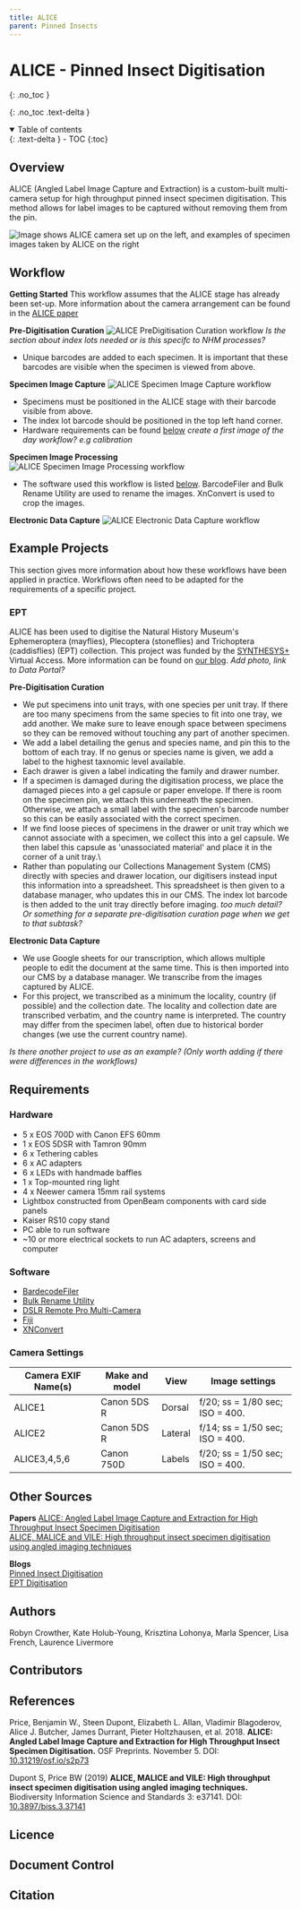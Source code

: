 ```yaml
---
title: ALICE
parent: Pinned Insects
---
```

# ALICE - Pinned Insect Digitisation
{: .no_toc }

  {: .no_toc .text-delta }
<details open markdown="block">
  <summary>
    Table of contents
  </summary>
  {: .text-delta }
- TOC
{:toc}
</details>
 
## Overview

ALICE (Angled Label Image Capture and Extraction) is a custom-built multi-camera setup for high throughput pinned insect specimen digitisation. This method allows for label images to be captured without removing them from the pin.

![Image shows ALICE camera set up on the left, and examples of specimen images taken by ALICE on the right](https://github.com/lmfrench/lmfrench.github.io/blob/main/images/ALICE.PNG?raw=true)

## Workflow
**Getting Started**
This workflow assumes that the ALICE stage has already been set-up. More information about the camera arrangement can be found in the [ALICE paper](https://doi.org/10.31219/osf.io/s2p73)

**Pre-Digitisation Curation**
![ALICE PreDigitisation Curation workflow](https://github.com/lmfrench/lmfrench.github.io/blob/main/images/ALICEPreDig.PNG?raw=true)
*Is the section about index lots needed or is this specifc to NHM processes?*
* Unique barcodes are added to each specimen. It is important that these barcodes are visible when the specimen is viewed from above.

**Specimen Image Capture**
![ALICE Specimen Image Capture workflow](https://github.com/lmfrench/lmfrench.github.io/blob/main/images/ALICEImageCap.PNG?raw=true)
* Specimens must be positioned in the ALICE stage with their barcode visible from above.
* The index lot barcode should be positioned in the top left hand corner.
* Hardware requirements can be found [below](https://lmfrench.github.io/ALICE.html#hardware)
*create a first image of the day workflow? e.g  calibration*

**Specimen Image Processing**
![ALICE Specimen Image Processing workflow](https://github.com/lmfrench/lmfrench.github.io/blob/main/images/ALICEImageProc.PNG?raw=true)
* The software used this workflow is listed [below](https://lmfrench.github.io/ALICE.html#software). BarcodeFiler and Bulk Rename Utility are used to rename the images. XnConvert is used to crop the images.

**Electronic Data Capture** 
![ALICE Electronic Data Capture workflow](https://github.com/lmfrench/lmfrench.github.io/blob/main/images/ALICEData.PNG?raw=true)

## Example Projects
This section gives more information about how these workflows have been applied in practice. Workflows often need to be adapted for the requirements of a specific project.

### EPT
ALICE has been used to digitise the Natural History Museum's Ephemeroptera (mayflies), Plecoptera (stoneflies) and Trichoptera (caddisflies) (EPT) collection. This project was funded by the [SYNTHESYS+](https://www.synthesys.info/) Virtual Access. More information can be found on [our blog](https://naturalhistorymuseum.blog/2021/02/17/digitisation-on-demand-riverflies-and-redlists-digital-collections/).
*Add photo, link to Data Portal?*

**Pre-Digitisation Curation**
* We put specimens into unit trays, with one species per unit tray. If there are too many specimens from the same species to fit into one tray, we add another. We make sure to leave enough space between specimens so they can be removed without touching any part of another specimen.
* We add a label detailing the genus and species name, and pin this to the bottom of each tray. If no genus or species name is given, we add a label to the highest taxnomic level available.
* Each drawer is given a label indicating the family and drawer number.
* If a specimen is damaged during the digitisation process, we place the damaged pieces into a gel capsule or paper envelope. If there is room on the specimen pin, we attach this underneath the specimen. Otherwise, we attach a small label with the specimen's barcode number so this can be easily associated with the correct specimen.
* If we find loose pieces of specimens in the drawer or unit tray which we cannot associate with a specimen, we collect this into a gel capsule. We then label this capsule as 'unassociated material' and place it in the corner of a unit tray.\
* Rather than populating our Collections Management System (CMS) directly with species and drawer location, our digitisers instead input this information into a spreadsheet. This spreadsheet is then given to a database manager, who updates this in our CMS. The index lot barcode is then added to the unit tray directly before imaging.
*too much detail? Or something for a separate pre-digitisation curation page when we get to that subtask?*

**Electronic Data Capture**
* We use Google sheets for our transcription, which allows multiple people to edit the document at the same time. This is then imported into our CMS by a database manager. We transcribe from the images captured by ALICE.
* For this project, we transcribed as a minimum the locality, country (if possible) and the collection date. The locality and collection date are transcribed verbatim, and the country name is interpreted. The country may differ from the specimen label, often due to historical border changes (we use the current country name).

*Is there another project to use as an example? (Only worth adding if there were differences in the workflows)*

## Requirements
### Hardware
* 5 x EOS 700D with Canon EFS 60mm
* 1 x EOS 5DSR with Tamron 90mm
* 6 x Tethering cables
* 6 x AC adapters
* 6 x LEDs with handmade baffles
* 1 x Top-mounted ring light
* 4 x Neewer camera 15mm rail systems
* Lightbox constructed from OpenBeam components with card side panels
* Kaiser RS10 copy stand
* PC able to run software
* ~10 or more electrical sockets to run AC adapters, screens and computer

### Software
* [BardecodeFiler](http://www.bardecode.com/en1/app/bardecodefiler/) <a name="Softwarelink"></a> 
* [Bulk Rename Utility](https://www.bulkrenameutility.co.uk/Main_Intro.php)
* [DSLR Remote Pro Multi-Camera](https://www.breezesys.com/MultiCamera/index.htm)
* [Fiji](https://imagej.net/Fiji/Downloads)
* [XNConvert](https://www.xnview.com/en/xnconvert/)

### Camera Settings

| Camera EXIF Name(s) | Make and model | View    | Image settings                  |
|---------------------|----------------|---------|---------------------------------|
| ALICE1              | Canon 5DS R    | Dorsal  | f/20; ss = 1/80 sec; ISO = 400. |
| ALICE2              | Canon 5DS R    | Lateral | f/14; ss = 1/50 sec; ISO = 400. |
| ALICE3,4,5,6        | Canon 750D     | Labels  | f/20; ss = 1/50 sec; ISO = 400. |

## Other Sources
**Papers**
[ALICE: Angled Label Image Capture and Extraction for High Throughput Insect Specimen Digitisation](https://doi.org/10.31219/osf.io/s2p73)\
[ALICE, MALICE and VILE: High throughput insect specimen digitisation using angled imaging techniques](https://doi.org/10.3897/biss.3.37141)

**Blogs**\
[Pinned Insect Digitisation](https://www.nhm.ac.uk/our-science/our-work/digital-collections/digital-collections-programme/pinned-insect-digitisation.html)\
[EPT Digitisation](https://naturalhistorymuseum.blog/2021/02/17/digitisation-on-demand-riverflies-and-redlists-digital-collections/)

## Authors
Robyn Crowther, Kate Holub-Young, Krisztina Lohonya, Marla Spencer, Lisa French, Laurence Livermore

## Contributors

## References
Price, Benjamin W., Steen Dupont, Elizabeth L. Allan, Vladimir Blagoderov, Alice J. Butcher, James Durrant, Pieter Holtzhausen, et al. 2018. **ALICE: Angled Label Image Capture and Extraction for High Throughput Insect Specimen Digitisation.** OSF Preprints. November 5. DOI: [10.31219/osf.io/s2p73](https://doi.org/10.31219/osf.io/s2p73)

Dupont S, Price BW (2019) **ALICE, MALICE and VILE: High throughput insect specimen digitisation using angled imaging techniques.** Biodiversity Information Science and Standards 3: e37141. DOI: [10.3897/biss.3.37141](https://doi.org/10.3897/biss.3.37141)

## Licence

## Document Control

## Citation

